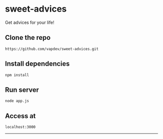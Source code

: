 # sweet-advices
Get advices for your life!

## Clone the repo
`https://github.com/vapdev/sweet-advices.git`
## Install dependencies
`npm install`
## Run server
`node app.js`
## Access at
`localhost:3000`
<hr>
